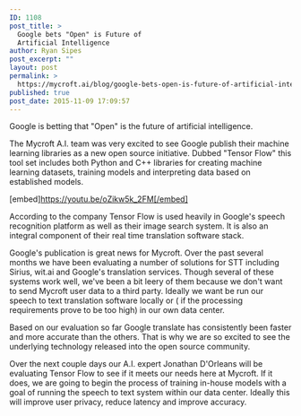 ```yaml
---
ID: 1108
post_title: >
  Google bets "Open" is Future of
  Artificial Intelligence
author: Ryan Sipes
post_excerpt: ""
layout: post
permalink: >
  https://mycroft.ai/blog/google-bets-open-is-future-of-artificial-intelligence/
published: true
post_date: 2015-11-09 17:09:57
---
```

Google is betting that "Open" is the future of artificial intelligence.

The Mycroft A.I. team was very excited to see Google publish their machine learning libraries as a new open source initiative. Dubbed "Tensor Flow" this tool set includes both Python and C++ libraries for creating machine learning datasets, training models and interpreting data based on established models.

[embed]https://youtu.be/oZikw5k_2FM[/embed]
<p class="western">According to the company Tensor Flow is used heavily in Google's speech recognition platform as well as their image search system. It is also an integral component of their real time translation software stack.</p>
<p class="western">Google's publication is great news for Mycroft. Over the past several months we have been evaluating a number of solutions for STT including Sirius, wit.ai and Google's translation services. Though several of these systems work well, we've been a bit leery of them because we don't want to send Mycroft user data to a third party. Ideally we want be run our speech to text translation software locally or ( if the processing requirements prove to be too high) in our own data center.</p>
<p class="western">Based on our evaluation so far Google translate has consistently been faster and more accurate than the others. That is why we are so excited to see the underlying technology released into the open source community.</p>
<p class="western">Over the next couple days our A.I. expert Jonathan D'Orleans will be evaluating Tensor Flow to see if it meets our needs here at Mycroft. If it does, we are going to begin the process of training in-house models with a goal of running the speech to text system within our data center. Ideally this will improve user privacy, reduce latency and improve accuracy.</p>